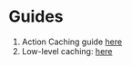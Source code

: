 # Guides

1. Action Caching guide [here](https://github.com/RubysDad/guides/wiki/Action-caching)
2. Low-level caching: [here](https://github.com/RubysDad/guides/wiki/Low-level-caching)
